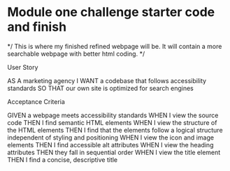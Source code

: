 # Module one challenge starter code and finish
*/ This is where my finished refined webpage will be. It will contain a more searchable webpage with better html coding. */

User Story

AS A marketing agency
I WANT a codebase that follows accessibility standards
SO THAT our own site is optimized for search engines

Acceptance Criteria

GIVEN a webpage meets accessibility standards
WHEN I view the source code
THEN I find semantic HTML elements
WHEN I view the structure of the HTML elements
THEN I find that the elements follow a logical structure independent of styling and positioning
WHEN I view the icon and image elements
THEN I find accessible alt attributes
WHEN I view the heading attributes
THEN they fall in sequential order
WHEN I view the title element
THEN I find a concise, descriptive title